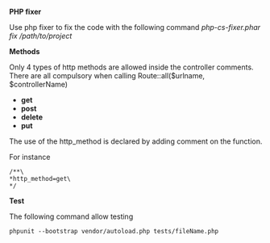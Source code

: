 **PHP fixer**

Use php fixer to fix the code with the following command
*php-cs-fixer.phar fix /path/to/project*

**Methods**

Only 4 types of http methods are allowed inside the controller comments.
There are all compulsory when calling Route::all($urlname, $controllerName)
- **get**
- **post**
- **delete**
- **put**

The use of the http_method is declared by adding comment on the function.

For instance

```
/**\
*http_method=get\
*/

```

**Test**

The following command allow testing

```phpunit --bootstrap vendor/autoload.php tests/fileName.php```
